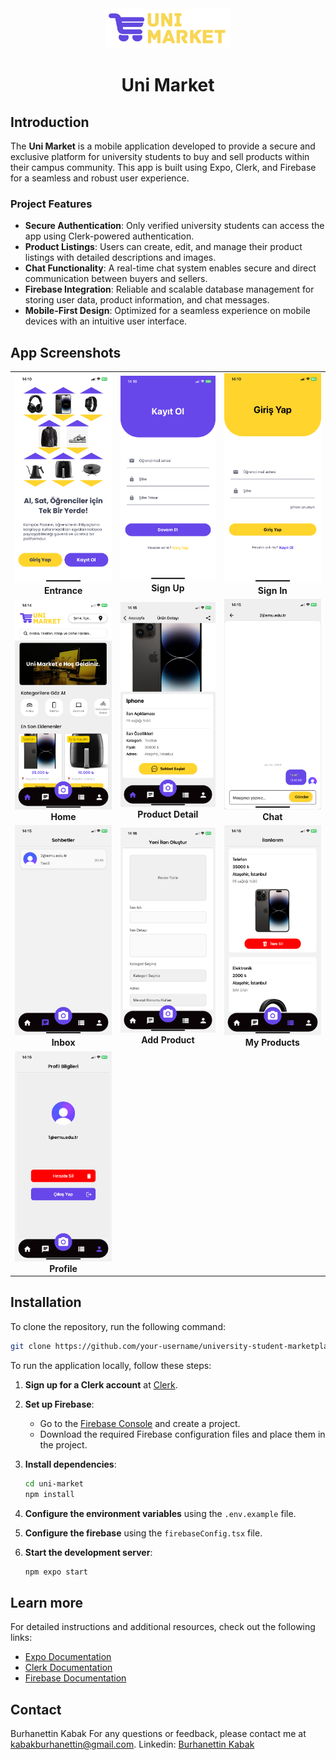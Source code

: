 <div align="center">
    <picture>
      <img src="./assets/images/logo8.png" height="64">
    </picture>
  <h1>
    Uni Market
  </h1>
  
</div>

## Introduction

The **Uni Market** is a mobile application developed to provide a secure and exclusive platform for university students to buy and sell products within their campus community. This app is built using Expo, Clerk, and Firebase for a seamless and robust user experience.

### Project Features

- **Secure Authentication**: Only verified university students can access the app using Clerk-powered authentication.
- **Product Listings**: Users can create, edit, and manage their product listings with detailed descriptions and images.
- **Chat Functionality**: A real-time chat system enables secure and direct communication between buyers and sellers.
- **Firebase Integration**: Reliable and scalable database management for storing user data, product information, and chat messages.
- **Mobile-First Design**: Optimized for a seamless experience on mobile devices with an intuitive user interface.

## App Screenshots

<table> <tr> <td align="center"> <img src="./assets/screenshots/entrance.png" alt="Entrance" width="250"> <br><b>Entrance</b> </td> <td align="center"> <img src="./assets/screenshots/signup.png" alt="Sign Up" width="250"> <br><b>Sign Up</b> </td> <td align="center"> <img src="./assets/screenshots/signin.png" alt="Sign In" width="250"> <br><b>Sign In</b> </td> </tr> <tr> <td align="center"> <img src="./assets/screenshots/home.png" alt="Home" width="250"> <br><b>Home</b> </td> <td align="center"> <img src="./assets/screenshots/productdetail.png" alt="Product Detail" width="250"> <br><b>Product Detail</b> </td> <td align="center"> <img src="./assets/screenshots/chat.png" alt="Chat" width="250"> <br><b>Chat</b> </td> </tr> <tr> <td align="center"> <img src="./assets/screenshots/inbox.png" alt="Inbox" width="250"> <br><b>Inbox</b> </td> <td align="center"> <img src="./assets/screenshots/addproduct.png" alt="Add Product" width="250"> <br><b>Add Product</b> </td> <td align="center"> <img src="./assets/screenshots/myproducts.png" alt="My Products" width="250"> <br><b>My Products</b> </td> </tr> <tr> <td align="center"> <img src="./assets/screenshots/profile.png" alt="Profile" width="250"> <br><b>Profile</b> </td> </tr> </table>

## Installation

To clone the repository, run the following command:

```bash
git clone https://github.com/your-username/university-student-marketplace.git
```

To run the application locally, follow these steps:

1. **Sign up for a Clerk account** at [Clerk](https://dashboard.clerk.com/sign-up).

2. **Set up Firebase**:
   - Go to the [Firebase Console](https://console.firebase.google.com/) and create a project.
   - Download the required Firebase configuration files and place them in the project.

3. **Install dependencies**:
   ```bash
   cd uni-market
   npm install
   ```

4. **Configure the environment variables** using the `.env.example` file.

5. **Configure the firebase** using the `firebaseConfig.tsx` file.

6. **Start the development server**:
   ```bash
   npm expo start
   ```

## Learn more

For detailed instructions and additional resources, check out the following links:

- [Expo Documentation](https://docs.expo.dev/)
- [Clerk Documentation](https://clerk.com/docs/)
- [Firebase Documentation](https://firebase.google.com/docs/)

## Contact

Burhanettin Kabak
For any questions or feedback, please contact me at [kabakburhanettin@gmail.com](mailto:kabakburhanettin@gmail.com).
Linkedin: [Burhanettin Kabak](https://www.linkedin.com/in/burhanettin-kabak-5aab731a4/)
